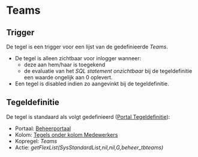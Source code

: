 # Teams

## Trigger

De tegel is een trigger voor een lijst van de gedefinieerde _Teams_.

- De tegel is alleen zichtbaar voor inlogger wanneer:
  - deze aan hem/haar is toegekend
  - de evaluatie van het _SQL statement onzichtbaar_ bij de tegeldefinitie een waarde ongelijk aan 0 oplevert.
- Een tegel is disabled indien zo aangevinkt bij de tegeldefinitie.

## Tegeldefinitie

De tegel is standaard als volgt gedefinieerd ([Portal Tegeldefinitie](../../../../instellen_inrichten/portaldefinitie/portal_tegel.md)):

- Portaal: [Beheerportaal](../../portalen_en_moduleschermen/beheerportaal.md)
- Kolom: [Tegels onder kolom Medewerkers](README.md)
- Kopregel: _Teams_
- Actie: _getFlexList(SysStandardList,nil,nil,G,beheer_tbteams)_
